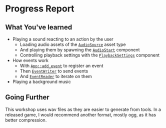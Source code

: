 # Progress Report

## What You've learned

- Playing a sound reacting to an action by the user
  - Loading audio assets of the [`AudioSource`](https://docs.rs/bevy/0.16.0/bevy/audio/struct.AudioSource.html) asset type
  - And playing them by spawning the [`AudioStart`](https://docs.rs/bevy/0.16.0/bevy/audio/struct.AudioStart.html) component
  - Controlling playback settings with the [`PlaybackSettings`](https://docs.rs/bevy/0.16.0/bevy/audio/struct.PlaybackSettings.html) component
- How events work
  - With [`App::add_event`](https://docs.rs/bevy/0.16.0/bevy/app/struct.App.html#method.add_event) to register an event
  - Then [`EventWriter`](https://docs.rs/bevy/0.16.0/bevy/ecs/event/struct.EventWriter.html) to send events
  - And [`EventReader`](https://docs.rs/bevy/0.16.0/bevy/ecs/event/struct.EventReader.html) to iterate on them
- Playing a background music

## Going Further

This workshop uses wav files as they are easier to generate from tools. In a released game, I would recommend another format, mostly ogg, as it has better compression.
